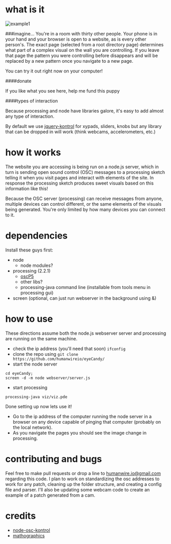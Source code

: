 # what is it

![example1](https://raw.githubusercontent.com/humanwireio/eyeCandy/master/exampleImages/example1.png)




###imagine…
You're in a room with thirty other people.
Your phone is in your hand and your browser is open to a website, as is every other person's. The exact page (selected from a root directory page) determines what part of a complex visual on the wall you are controlling. If you leave that page the pattern you were controlling before disappears and will be replaced by a new pattern once you navigate to a new page.

You can try it out right now on your computer!

####donate

If you like what you see here, help me fund this puppy

####types of interaction

Because processing and node have libraries galore, it's easy to add almost any type of interaction.

By default we use [jquery-kontrol](http://anthonyterrien.com/kontrol/) for xypads, sliders, knobs but any library that can be dropped in will work (think webcams, accelerometers, etc.)

# how it works
The website you are accessing is being run on a node.js server, which in turn is sending open sound
 control (OSC) messages to a processing sketch telling it when you visit pages and interact with elements of the site.
 In response the processing sketch produces sweet visuals based on this information like this!

Because the OSC server (processing) can receive messages from anyone, multiple devices can control different, or the same elements of the visuals being generated.  You're only limited by how many devices you can connect to it.

# dependencies
Install these guys first:

* node
  * node modules?
* processing (2.2.1)
  * [oscP5](http://www.sojamo.de/libraries/oscP5/)
  * other libs?
  * processing-java command line (installable from tools menu in processing gui)
* screen (optional, can just run webserver in the background using &)

# how to use
These directions assume both the node.js webserver server and processing are running on the same machine. 

* check the ip address (you'll need that soon) `ifconfig`
* clone the repo using
`git clone https://github.com/humanwireio/eyeCandy/`
* start the node server
```
cd eyeCandy;
screen -d -m node webserver/server.js
```

* start processing
```
processing-java viz/viz.pde
```

Done setting up now lets use it!

* Go to the ip address of the computer running the node server in a browser on any device capable of pinging that computer (probably on the local network).
* As you navigate the pages you should see the image change in processing. 


# contributing and bugs
Feel free to make pull requests or drop a line to [humanwire.io@gmail.com](mailto://humanwire.io@gmail.com) regarding this code. I plan to work on standardizing the osc addresses to work for any patch, cleaning up the folder structure, and creating a config file and parser. I'll also be updating some webcam code to create an example of a patch generated from a cam.


# credits
* [node-osc-kontrol](https://github.com/TheAlphaNerd/node-osc-kontrol)
* [mathographics](http://www.amazon.com/Mathographics-Robert-Dixon/dp/B00AK2VKNO/ref=sr_1_1?ie=UTF8&qid=1408638440&sr=8-1&keywords=mathographics)
